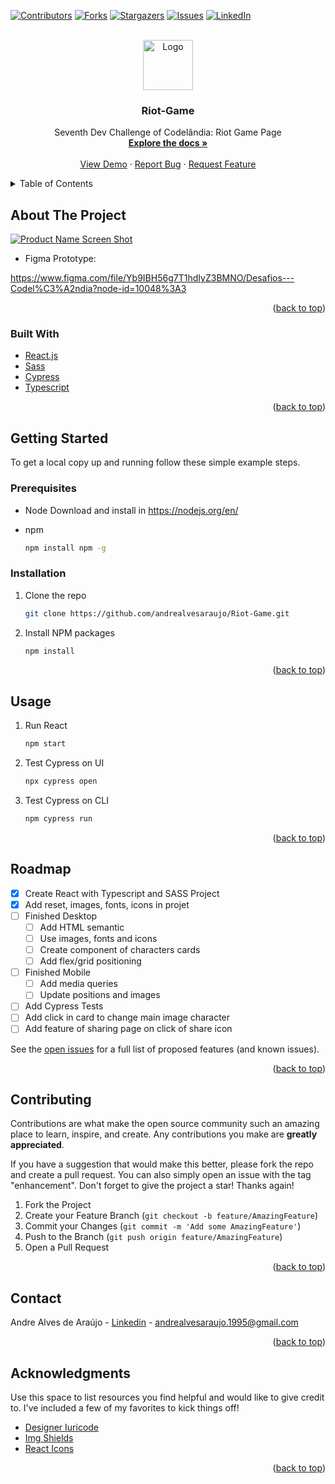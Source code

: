 <div id="top"></div>

[![Contributors][contributors-shield]][contributors-url]
[![Forks][forks-shield]][forks-url]
[![Stargazers][stars-shield]][stars-url]
[![Issues][issues-shield]][issues-url]
[![LinkedIn][linkedin-shield]][linkedin-url]

<br />
<div align="center">
  <a href="https://github.com/andrealvesaraujo/Riot-Game">
    <img src="https://user-images.githubusercontent.com/18336972/151673638-d5f15c05-679b-4000-a4c6-445a9c508c0b.png" alt="Logo" width="80" height="80">
  </a>
    
  <h3 align="center">Riot-Game</h3>

  <p align="center">
   Seventh Dev Challenge of Codelândia: Riot Game Page
    <br />
    <a href="https://github.com/andrealvesaraujo/Riot-Game"><strong>Explore the docs »</strong></a>
    <br />
    <br />
    <a href="https://movie-streaming-andrealvesaraujo.vercel.app/">View Demo</a>
    ·
    <a href="https://github.com/andrealvesaraujo/Riot-Game/issues">Report Bug</a>
    ·
    <a href="https://github.com/andrealvesaraujo/Riot-Game/issues">Request Feature</a>
  </p>
</div>


<details>
  <summary>Table of Contents</summary>
  <ol>
    <li>
      <a href="#about-the-project">About The Project</a>
      <ul>
        <li><a href="#built-with">Built With</a></li>
      </ul>
    </li>
    <li>
      <a href="#getting-started">Getting Started</a>
      <ul>
        <li><a href="#prerequisites">Prerequisites</a></li>
        <li><a href="#installation">Installation</a></li>
      </ul>
    </li>
    <li><a href="#usage">Usage</a></li>
    <li><a href="#roadmap">Roadmap</a></li>
    <li><a href="#contributing">Contributing</a></li>
    <li><a href="#contact">Contact</a></li>
    <li><a href="#acknowledgments">Acknowledgments</a></li>
  </ol>
</details>


## About The Project

[![Product Name Screen Shot][product-screenshot]](https://movie-streaming-andrealvesaraujo.vercel.app/)

* Figma Prototype:

https://www.figma.com/file/Yb9IBH56g7T1hdIyZ3BMNO/Desafios---Codel%C3%A2ndia?node-id=10048%3A3


<p align="right">(<a href="#top">back to top</a>)</p>


### Built With

* [React.js](https://reactjs.org/)
* [Sass](https://sass-lang.com/)
* [Cypress](https://www.cypress.io/)
* [Typescript](https://www.typescriptlang.org/)

<p align="right">(<a href="#top">back to top</a>)</p>

## Getting Started

To get a local copy up and running follow these simple example steps.

### Prerequisites

* Node
  Download and install in https://nodejs.org/en/
  
* npm
  ```sh
  npm install npm -g
  ```

### Installation

1. Clone the repo
   ```sh
   git clone https://github.com/andrealvesaraujo/Riot-Game.git
   ```
   
2. Install NPM packages
   ```sh
   npm install
   ```
   
<p align="right">(<a href="#top">back to top</a>)</p>


## Usage

1. Run React

    ```sh
    npm start 
    ```
    
2. Test Cypress on UI

    ```sh
    npx cypress open 
    ```
 
3. Test Cypress on CLI

    ```sh
    npm cypress run
    ```
    
<p align="right">(<a href="#top">back to top</a>)</p>

## Roadmap

- [x] Create React with Typescript and SASS Project
- [x] Add reset, images, fonts, icons in projet
- [ ] Finished Desktop
  - [ ]  Add HTML semantic 
  - [ ]  Use images, fonts and icons
  - [ ]  Create component of characters cards
  - [ ]  Add flex/grid positioning
- [ ] Finished Mobile
  - [ ] Add media queries
  - [ ] Update positions and images 
- [ ] Add Cypress Tests
- [ ] Add click in card to change main image character
- [ ] Add feature of sharing page on click of share icon 

See the [open issues](https://github.com/andrealvesaraujo/Riot-Game/issues) for a full list of proposed features (and known issues).

<p align="right">(<a href="#top">back to top</a>)</p>

## Contributing

Contributions are what make the open source community such an amazing place to learn, inspire, and create. Any contributions you make are **greatly appreciated**.

If you have a suggestion that would make this better, please fork the repo and create a pull request. You can also simply open an issue with the tag "enhancement".
Don't forget to give the project a star! Thanks again!

1. Fork the Project
2. Create your Feature Branch (`git checkout -b feature/AmazingFeature`)
3. Commit your Changes (`git commit -m 'Add some AmazingFeature'`)
4. Push to the Branch (`git push origin feature/AmazingFeature`)
5. Open a Pull Request

<p align="right">(<a href="#top">back to top</a>)</p>

## Contact

Andre Alves de Araújo - [Linkedin](https://www.linkedin.com/in/andre-alves-araujo/) - andrealvesaraujo.1995@gmail.com

<p align="right">(<a href="#top">back to top</a>)</p>

## Acknowledgments

Use this space to list resources you find helpful and would like to give credit to. I've included a few of my favorites to kick things off!

* [Designer Iuricode](https://www.linkedin.com/in/iuricode/)
* [Img Shields](https://shields.io)
* [React Icons](https://react-icons.github.io/react-icons)

<p align="right">(<a href="#top">back to top</a>)</p>

[contributors-shield]: https://img.shields.io/github/contributors/andrealvesaraujo/Riot-Game.svg?style=for-the-badge
[contributors-url]: https://github.com/andrealvesaraujo/Riot-Game/graphs/contributors
[forks-shield]: https://img.shields.io/github/forks/andrealvesaraujo/Riot-Game.svg?style=for-the-badge
[forks-url]: https://github.com/andrealvesaraujo/Riot-Game/network/members
[stars-shield]: https://img.shields.io/github/stars/andrealvesaraujo/Riot-Game.svg?style=for-the-badge
[stars-url]: https://github.com/andrealvesaraujo/Riot-Game/stargazers
[issues-shield]: https://img.shields.io/github/issues/andrealvesaraujo/Riot-Game.svg?style=for-the-badge
[issues-url]: https://github.com/andrealvesaraujo/Riot-Game/issues
[linkedin-shield]: https://img.shields.io/badge/-LinkedIn-black.svg?style=for-the-badge&logo=linkedin&colorB=555
[linkedin-url]: https://www.linkedin.com/in/andre-alves-araujo/
[product-screenshot]: https://user-images.githubusercontent.com/18336972/151673772-30fea879-29d3-489e-8b0b-429ecb2c2c85.PNG

